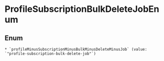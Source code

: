 
# ProfileSubscriptionBulkDeleteJobEnum

## Enum


    * `profileMinusSubscriptionMinusBulkMinusDeleteMinusJob` (value: `"profile-subscription-bulk-delete-job"`)



